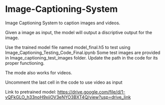 # Image-Captioning-System
Image Captioning System to caption images and videos.

Given a image as input, the model will output a discriptive output for the image.

Use the trained model file named model_final.h5 to test using Image_Captioning_Testing_Code_Final.ipynb Some test images are provided in Image_captioning_test_images folder. Update the path in the code for its proper functioning.

The mode also works for videos.

Uncomment the last cell in the code to use video as input

Link to pretrained model: https://drive.google.com/file/d/1-vQFkGLO_h33noH9xiiOV3eNYO3BXT4Q/view?usp=drive_link
